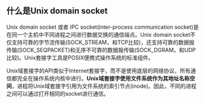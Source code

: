 ## 什么是Unix domain socket

Unix domain socket 或者 IPC socket(inter-process communication socket)是在同一个主机中不同进程之间进行数据交换的通信端点。Unix domain socket不仅支持可靠的字节流传输(SOCK_STREAM，和TCP比较)，还支持可靠的数据报传输(SOCK_SEQPACKET)和无序不可靠的数据报传输(SOCK_DGRAM，和UDP比较)。Unix套接字工具是POSIX便携式操作系统的标准组件。  

Unix域套接字的API类似于Internet套接字，而不是使用底层的网络协议，所有通信都完全在操作系统内核中进行。**Unix域套接字使用文件系统作为其地址名称空间**，进程将Unix域套接字引用为文件系统的索引节点(inode)。因此，不同的进程之间可以通过打开相同的socket进行通信。